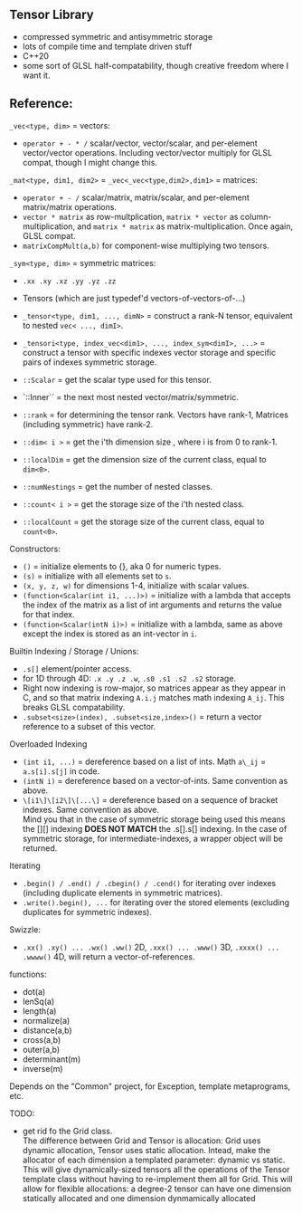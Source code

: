 ## Tensor Library
- compressed symmetric and antisymmetric storage
- lots of compile time and template driven stuff
- C++20
- some sort of GLSL half-compatability, though creative freedom where I want it.

## Reference:

`_vec<type, dim>` = vectors:
- `operator + - * /` scalar/vector, vector/scalar, and per-element vector/vector operations.  Including vector/vector multiply for GLSL compat, though I might change this.

`_mat<type, dim1, dim2>` = `_vec<_vec<type,dim2>,dim1>` = matrices:
- `operator + - /` scalar/matrix, matrix/scalar, and per-element matrix/matrix operations.
- `vector * matrix` as row-multplication, `matrix * vector` as column-multiplication, and `matrix * matrix` as matrix-multiplication.  Once again, GLSL compat.
- `matrixCompMult(a,b)` for component-wise multiplying two tensors.

`_sym<type, dim>` = symmetric matrices:
- `.xx .xy .xz .yy .yz .zz`

- Tensors (which are just typedef'd vectors-of-vectors-of-...)
- `_tensor<type, dim1, ..., dimN>` = construct a rank-N tensor, equivalent to nested `vec< ..., dimI>`.
- `_tensori<type, index_vec<dim1>, ..., index_sym<dimI>, ...>` = construct a tensor with specific indexes vector storage and specific pairs of indexes symmetric storage.
- `::Scalar` = get the scalar type used for this tensor.
- `::Inner`` = the next most nested vector/matrix/symmetric.
- `::rank` = for determining the tensor rank.  Vectors have rank-1, Matrices (including symmetric) have rank-2.
- `::dim< i >` = get the i'th dimension size , where i is from 0 to rank-1.
- `::localDim` = get the dimension size of the current class, equal to `dim<0>`.
- `::numNestings` = get the number of nested classes.
- `::count< i >` = get the storage size of the i'th nested class.
- `::localCount` = get the storage size of the current class, equal to `count<0>`.


Constructors:
- `()` = initialize elements to {}, aka 0 for numeric types.
- `(s)` = initialize with all elements set to `s`.
- `(x, y, z, w)` for dimensions 1-4, initialize with scalar values.
- `(function<Scalar(int i1, ...)>)` = initialize with a lambda that accepts the index of the matrix as a list of int arguments and returns the value for that index.
- `(function<Scalar(intN i)>)` = initialize with a lambda, same as above except the index is stored as an int-vector in `i`.

Builtin Indexing / Storage / Unions:
- `.s[]` element/pointer access.
- for 1D through 4D: `.x .y .z .w`, `.s0 .s1 .s2 .s2` storage.
- Right now indexing is row-major, so matrices appear as they appear in C, and so that matrix indexing `A.i.j` matches math indexing `A_ij`.  This breaks GLSL compatability.
- `.subset<size>(index), .subset<size,index>()` = return a vector reference to a subset of this vector.

Overloaded Indexing
- `(int i1, ...)` = dereference based on a list of ints.  Math `a\_ij` = `a.s[i].s[j]` in code.
- `(intN i)` = dereference based on a vector-of-ints. Same convention as above.
- `\[i1\]\[i2\]\[...\]` = dereference based on a sequence of bracket indexes.  Same convention as above.  
	Mind you that in the case of symmetric storage being used this means the [][] indexing __DOES NOT MATCH__ the .s[].s[] indexing.
	In the case of symmetric storage, for intermediate-indexes, a wrapper object will be returned.

Iterating
- `.begin() / .end() / .cbegin() / .cend()` for iterating over indexes (including duplicate elements in symmetric matrices).
- `.write().begin(), ...` for iterating over the stored elements (excluding duplicates for symmetric indexes).

Swizzle:
- `.xx() .xy() ... .wx() .ww()` 2D, `.xxx() ... .www()` 3D, `.xxxx() ... .wwww()` 4D, will return a vector-of-references.

functions:
- dot(a)
- lenSq(a)
- length(a)
- normalize(a)
- distance(a,b)
- cross(a,b)
- outer(a,b)
- determinant(m)
- inverse(m)

Depends on the "Common" project, for Exception, template metaprograms, etc.

TODO:
- get rid fo the Grid class.  
	The difference between Grid and Tensor is allocation: Grid uses dynamic allocation, Tensor uses static allocation.
	Intead, make the allocator of each dimension a templated parameter: dynamic vs static.
	This will give dynamically-sized tensors all the operations of the Tensor template class without having to re-implement them all for Grid.
	This will allow for flexible allocations: a degree-2 tensor can have one dimension statically allocated and one dimension dynmamically allocated
